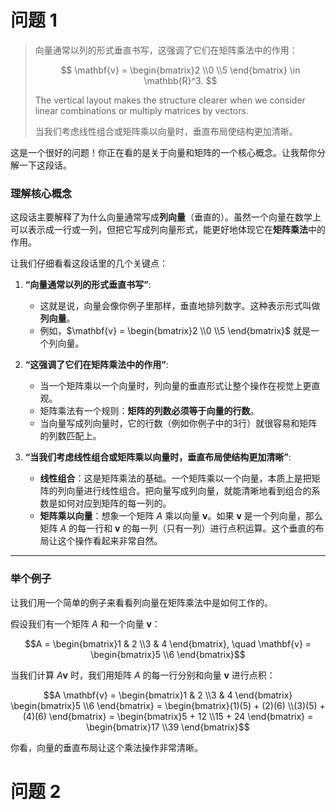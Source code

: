 # 问题 1

> 向量通常以列的形式垂直书写，这强调了它们在矩阵乘法中的作用：
> 
> $$
\mathbf{v} = \begin{bmatrix}2 \\0 \\5 \end{bmatrix} \in \mathbb{R}^3.
$$
>
> The vertical layout makes the structure clearer when we consider linear combinations or multiply matrices by vectors.
>
> 当我们考虑线性组合或矩阵乘以向量时，垂直布局使结构更加清晰。

这是一个很好的问题！你正在看的是关于向量和矩阵的一个核心概念。让我帮你分解一下这段话。

### 理解核心概念

这段话主要解释了为什么向量通常写成**列向量**（垂直的）。虽然一个向量在数学上可以表示成一行或一列，但把它写成列向量形式，能更好地体现它在**矩阵乘法**中的作用。

让我们仔细看看这段话里的几个关键点：

1.  **“向量通常以列的形式垂直书写”**:
    * 这就是说，向量会像你例子里那样，垂直地排列数字。这种表示形式叫做**列向量**。
    * 例如，$\mathbf{v} = \begin{bmatrix}2 \\0 \\5 \end{bmatrix}$ 就是一个列向量。

2.  **“这强调了它们在矩阵乘法中的作用”**:
    * 当一个矩阵乘以一个向量时，列向量的垂直形式让整个操作在视觉上更直观。
    * 矩阵乘法有一个规则：**矩阵的列数必须等于向量的行数**。
    * 当向量写成列向量时，它的行数（例如你例子中的3行）就很容易和矩阵的列数匹配上。

3.  **“当我们考虑线性组合或矩阵乘以向量时，垂直布局使结构更加清晰”**:
    * **线性组合**：这是矩阵乘法的基础。一个矩阵乘以一个向量，本质上是把矩阵的列向量进行线性组合。把向量写成列向量，就能清晰地看到组合的系数是如何对应到矩阵的每一列的。
    * **矩阵乘以向量**：想象一个矩阵 $A$ 乘以向量 $\mathbf{v}$。如果 $\mathbf{v}$ 是一个列向量，那么矩阵 $A$ 的每一行和 $\mathbf{v}$ 的每一列（只有一列）进行点积运算。这个垂直的布局让这个操作看起来非常自然。

---

### 举个例子

让我们用一个简单的例子来看看列向量在矩阵乘法中是如何工作的。

假设我们有一个矩阵 $A$ 和一个向量 $\mathbf{v}$：

$$A = \begin{bmatrix}1 & 2 \\3 & 4 \end{bmatrix}, \quad \mathbf{v} = \begin{bmatrix}5 \\6 \end{bmatrix}$$

当我们计算 $A \mathbf{v}$ 时，我们用矩阵 $A$ 的每一行分别和向量 $\mathbf{v}$ 进行点积：

$$A \mathbf{v} = \begin{bmatrix}1 & 2 \\3 & 4 \end{bmatrix} \begin{bmatrix}5 \\6 \end{bmatrix} = \begin{bmatrix}(1)(5) + (2)(6) \\(3)(5) + (4)(6) \end{bmatrix} = \begin{bmatrix}5 + 12 \\15 + 24 \end{bmatrix} = \begin{bmatrix}17 \\39 \end{bmatrix}$$

你看，向量的垂直布局让这个乘法操作非常清晰。

# 问题 2
